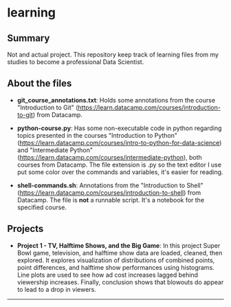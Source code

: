 # learning

## Summary
Not and actual project. This repository keep track of learning files from my studies to become a professional Data Scientist.

## About the files

* **git_course_annotations.txt**: Holds some annotations from the course "Introduction to Git" (https://learn.datacamp.com/courses/introduction-to-git) from Datacamp.

* **python-course.py**: Has some non-executable code in python regarding topics presented in the courses "Introduction to Python" (https://learn.datacamp.com/courses/intro-to-python-for-data-science) and "Intermediate Python" (https://learn.datacamp.com/courses/intermediate-python), both courses from Datacamp. The file extension is .py so the text editor I use put some color over the commands and variables, it's easier for reading.

* **shell-commands.sh**: Annotations from the "Introduction to Shell" (https://learn.datacamp.com/courses/introduction-to-shell) from Datacamp. The file is **not** a runnable script. It's a notebook for the specified course.



## Projects

* **Project 1 - TV, Halftime Shows, and the Big Game**: In this project Super Bowl game, television, and halftime show data are loaded, cleaned, then explored. It explores visualization of distributions of combined points, point differences, and halftime show performances using histograms. Line plots are used to see how ad cost increases lagged behind viewership increases. Finally, conclusion shows that blowouts do appear to lead to a drop in viewers.

---
